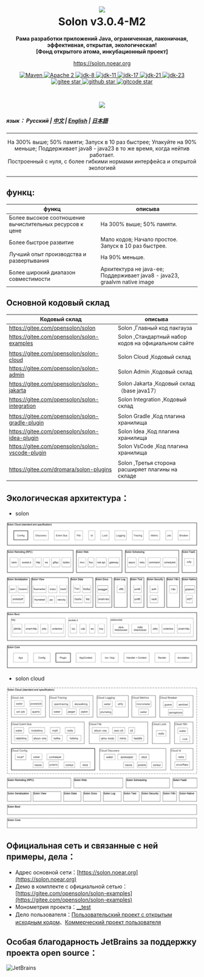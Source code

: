 <h1 align="center" style="text-align:center;">
<img src="solon_icon.png" width="128" />
<br />
Solon v3.0.4-M2
</h1>
<p align="center">
	<strong>Рама разработки приложений Java, ограниченная, лаконичная, эффективная, открытая, экологическая!</strong>
    <br/>
    <strong>[Фонд открытого атома, инкубационный проект]</strong>
</p>
<p align="center">
	<a href="https://solon.noear.org/">https://solon.noear.org</a>
</p>

<p align="center">
    <a target="_blank" href="https://central.sonatype.com/search?q=org.noear%3Asolon-parent">
        <img src="https://img.shields.io/maven-central/v/org.noear/solon.svg?label=Maven%20Central" alt="Maven" />
    </a>
    <a target="_blank" href="LICENSE">
		<img src="https://img.shields.io/:License-Apache2-blue.svg" alt="Apache 2" />
	</a>
    <a target="_blank" href="https://www.oracle.com/java/technologies/javase/javase-jdk8-downloads.html">
		<img src="https://img.shields.io/badge/JDK-8-green.svg" alt="jdk-8" />
	</a>
    <a target="_blank" href="https://www.oracle.com/java/technologies/javase/jdk11-archive-downloads.html">
		<img src="https://img.shields.io/badge/JDK-11-green.svg" alt="jdk-11" />
	</a>
    <a target="_blank" href="https://www.oracle.com/java/technologies/javase/jdk17-archive-downloads.html">
		<img src="https://img.shields.io/badge/JDK-17-green.svg" alt="jdk-17" />
	</a>
    <a target="_blank" href="https://www.oracle.com/java/technologies/javase/jdk21-archive-downloads.html">
		<img src="https://img.shields.io/badge/JDK-21-green.svg" alt="jdk-21" />
	</a>
    <a target="_blank" href="https://www.oracle.com/java/technologies/javase/jdk23-archive-downloads.html">
		<img src="https://img.shields.io/badge/JDK-23-green.svg" alt="jdk-23" />
	</a>
    <br />
    <a target="_blank" href='https://gitee.com/opensolon/solon/stargazers'>
		<img src='https://gitee.com/opensolon/solon/badge/star.svg' alt='gitee star'/>
	</a>
    <a target="_blank" href='https://github.com/opensolon/solon/stargazers'>
		<img src="https://img.shields.io/github/stars/opensolon/solon.svg?style=flat&logo=github" alt="github star"/>
	</a>
    <a target="_blank" href='https://gitcode.com/opensolon/solon/star'>
		<img src='https://gitcode.com/opensolon/solon/star/badge.svg' alt='gitcode star'/>
	</a>
</p>

<br/>
<p align="center">
	<a href="https://jq.qq.com/?_wv=1027&k=kjB5JNiC">
	<img src="https://img.shields.io/badge/QQ交流群-22200020-orange"/></a>
</p>

##### язык： Русский | [中文](README_CN.md)  | [English](README_EN.md) | [日本語](README_JP.md)

<hr />

<p align="center">
На 300% выше; 50% памяти; Запуск в 10 раз быстрее; Упакуйте на 90% меньше; Поддерживает java8 - java23 в то же время, когда нейтив работает.
<br/>
Построенный с нуля, с более гибкими нормами интерфейса и открытой экологией
</p>
<hr />

## функц:


| функц      |  описыва | 
|---------| -------------------- | 
| Более высокое соотношение вычислительных ресурсов к цене | На 300% выше; 50% памяти.    |
| Более быстрое развитие | Мало кодов; Начало простое. Запуск в 10 раз быстрее.     |
| Лучший опыт производства и развертывания | На 90% меньше.     |
| Более широкий диапазон совместимости | Архитектура не java-ee; Поддерживает java8 - java23, graalvm native image     |


## Основной кодовый склад


| Кодовый склад                                    | описыва                                             | 
|--------------------------------------------------|-----------------------------------------------------| 
| https://gitee.com/opensolon/solon                | Solon ,Главный код пакгауза                         | 
| https://gitee.com/opensolon/solon-examples       | Solon ,Стандартный набор кодов на официальном сайте |
|                                                  |                                                     |
| https://gitee.com/opensolon/solon-cloud          | Solon Cloud ,Кодовый склад                          | 
| https://gitee.com/opensolon/solon-admin          | Solon Admin ,Кодовый склад                          | 
| https://gitee.com/opensolon/solon-jakarta        | Solon Jakarta ,Кодовый склад（base java17）           | 
| https://gitee.com/opensolon/solon-integration    | Solon Integration ,Кодовый склад                    | 
|                                                  |                                                     |
| https://gitee.com/opensolon/solon-gradle-plugin  | Solon Gradle ,Код плагина хранилища                 | 
| https://gitee.com/opensolon/solon-idea-plugin    | Solon Idea ,Код плагина хранилища                   | 
| https://gitee.com/opensolon/solon-vscode-plugin  | Solon VsCode ,Код плагина хранилища                 | 
|                                                  |                                                     |
| https://gitee.com/dromara/solon-plugins          | Solon ,Третья сторона расширяет плагины на складе                                             | 



## Экологическая архитектура：

* solon

<img src="solon_schema.png" width="700" />

* solon cloud

<img src="solon_cloud_schema.png" width="700" />

## Официальная сеть и связанные с ней примеры, дела：

* Адрес основной сети：[https://solon.noear.org](https://solon.noear.org)
* Демо в комплекте с официальной сетью：[https://gitee.com/opensolon/solon-examples](https://gitee.com/opensolon/solon-examples)
* Монометрия проекта：[__test](./__test/) 
* Дело пользователя：[Пользовательский проект с открытым исходным кодом](https://solon.noear.org/article/555)、[Коммерческий проект пользователя](https://solon.noear.org/article/cases)


## Особая благодарность JetBrains за поддержку проекта open source：

<a href="https://jb.gg/OpenSourceSupport">
  <img src="https://user-images.githubusercontent.com/8643542/160519107-199319dc-e1cf-4079-94b7-01b6b8d23aa6.png" align="left" height="100" width="100"  alt="JetBrains">
</a>

